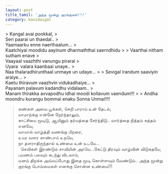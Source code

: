 ```yaml
---
layout: post
title_tamil: 'அந்த மூன்று குரங்குகள்!!!'
category: kavidaigal
---
```



<div id="english-poem">&gt; Kangal avai pookkal, &gt;<br />Seri paarai un thaedal.. &gt;<br />Yaamaarku enne naerthaalum... &gt;<br />Kaatchiyai moodidu aayinum dharmaththai saerndhidu &gt; &gt; Vaarthai nitham sutham enave &gt;<br />Vaayaal vaazhthi vanungu pirarai &gt;<br />Uyara&nbsp; valara kaanbaai unaye.. &gt;<br />Naa thalaradhirunthaal unmaye un udaye... &gt; &gt; Sevigal irandum saaviyin araiye... &gt;<br />Kaetu thiravum vaazhvin vidukadhaiye... &gt;<br />Payanam palavum kadandhu vidalaam.. &gt;<br />Manam thirakka avvapodhu idhai moodi kollavum vaendum!!! &gt; &gt; Andha moondru kurangu bommai enaku Sonna Unmai!!!!</div>

> <div id="tamil-poem">கண்கள் அவை பூக்கள், செறி பாராய் உன் தேடல்,<br />யாமாற்க்கு என்னே நேர்ந்தாலும்,<br />காட்சியை மூடிடு, ஆயினும் தர்மத்தை சேர்ந்திடு.. வார்த்தை நித்தம் சுத்தம் எனவே,<br />வாயால் வாழ்த்தி வணங்கு பிறரை,<br />உயர வளர காண்பாய் உநயெ,<br />நா தளராதிருந்தால் உண்மை உன் உடயே...<br />&nbsp; செவிகள் இரண்டும் சாவியின் அரயெ...கேட்டு திரவும் வாழ்வின் விடுகதயே,<br />பயணம் பலவும் கடந்து விடலாம்,<br />மனம் திறக்க அவ்வப்போது இதை மூடி கொள்ளவும் வேண்டும்.. அந்த மூன்று குரங்கு பொம்மைகள் எனக்கு சொன்ன உண்மை!!!</div>